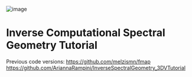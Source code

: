 ![image](https://user-images.githubusercontent.com/36166269/160241429-b0ca3c5d-fe9c-4edf-ac02-dc5a30337a9c.png)
# Inverse Computational Spectral Geometry Tutorial

Previous code versions:
https://github.com/melzismn/fmap
https://github.com/AriannaRampini/InverseSpectralGeometry_3DVTutorial


